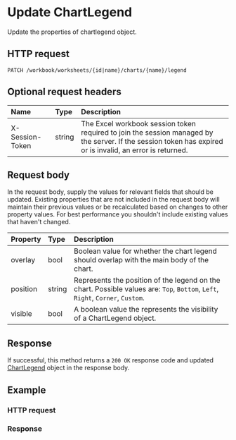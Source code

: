 # Update ChartLegend

Update the properties of chartlegend object.
## HTTP request
```http
PATCH /workbook/worksheets/{id|name}/charts/{name}/legend
```

## Optional request headers
| Name       | Type | Description|
|:-----------|:------|:----------|
| X-Session-Token   | string  | The Excel workbook session token required to join the session managed by the server. If the session token has expired or is invalid, an error is returned.|

## Request body
In the request body, supply the values for relevant fields that should be updated. Existing properties that are not included in the request body will maintain their previous values or be recalculated based on changes to other property values. For best performance you shouldn't include existing values that haven't changed.

| Property	   | Type	|Description|
|:---------------|:--------|:----------|
|overlay|bool|Boolean value for whether the chart legend should overlap with the main body of the chart.|
|position|string|Represents the position of the legend on the chart. Possible values are: `Top`, `Bottom`, `Left`, `Right`, `Corner`, `Custom`.|
|visible|bool|A boolean value the represents the visibility of a ChartLegend object.|

## Response
If successful, this method returns a `200 OK` response code and updated [ChartLegend](../resources/chartlegend.md) object in the response body.
## Example
### HTTP request
### Response
